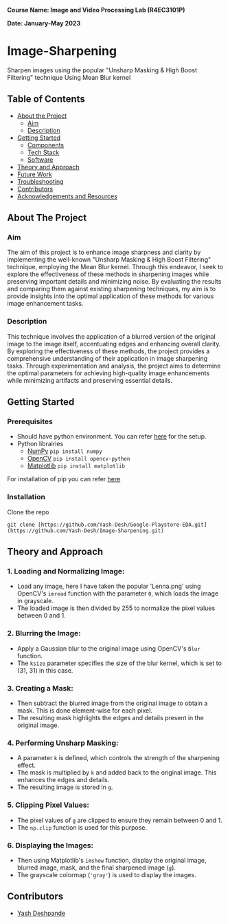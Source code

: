 **Course Name: Image and Video Processing Lab (R4EC3101P)**

**Date: January-May 2023**


# Image-Sharpening
Sharpen images using the popular "Unsharp Masking &amp; High Boost Filtering" technique Using Mean Blur kernel

## Table of Contents

- [About the Project](#about-the-project)
    - [Aim](#aim)
    - [Description](#description)
- [Getting Started](#getting-started)
    - [Components](#components)
    - [Tech Stack](#tech-stack)
    - [Software](#software)
- [Theory and Approach](#theory-and-approach)
- [Future Work](#future-work)
- [Troubleshooting](#troubleshooting)
- [Contributors](#contributors)
- [Acknowledgements and Resources](#acknowledgements-and-resources)

## About The Project

### Aim

The aim of this project is to enhance image sharpness and clarity by implementing the well-known "Unsharp Masking & High Boost Filtering" technique, employing the Mean Blur kernel. Through this endeavor, I seek to explore the effectiveness of these methods in sharpening images while preserving important details and minimizing noise. By evaluating the results and comparing them against existing sharpening techniques, my aim is to provide insights into the optimal application of these methods for various image enhancement tasks.

### Description
This technique involves the application of a blurred version of the original image to the image itself, accentuating edges and enhancing overall clarity. By exploring the effectiveness of these methods, the project provides a comprehensive understanding of their application in image sharpening tasks. Through experimentation and analysis, the project aims to determine the optimal parameters for achieving high-quality image enhancements while minimizing artifacts and preserving essential details.


## Getting Started

### Prerequisites

- Should have python environment. You can refer [here](https://www.tutorialspoint.com/python/python_environment.htm) for the setup.
- Python librairies
    - [NumPy](https://numpy.org/install/) `pip install numpy`
    - [OpenCV](https://opencv.org/get-started/) `pip install opencv-python`
    - [Matplotlib](https://matplotlib.org/stable/users/installing/index.html) `pip install matplotlib`

For installation of pip you can refer [here](https://www.geeksforgeeks.org/how-to-install-pip-on-windows/)


### Installation

Clone the repo
    
    
    git clone [https://github.com/Yash-Desh/Google-Playstore-EDA.git](https://github.com/Yash-Desh/Image-Sharpening.git)

## Theory and Approach

### 1. Loading and Normalizing Image:
- Load any image, here I have taken the popular 'Lenna.png' using OpenCV's `imread` function with the parameter `0`, which loads the image in grayscale.
- The loaded image is then divided by 255 to normalize the pixel values between 0 and 1.

### 2. Blurring the Image:
- Apply a Gaussian blur to the original image using OpenCV's `Blur` function.
- The `ksize` parameter specifies the size of the blur kernel, which is set to (31, 31) in this case.

### 3. Creating a Mask:
- Then subtract the blurred image from the original image to obtain a mask. This is done element-wise for each pixel.
- The resulting mask highlights the edges and details present in the original image.

### 4. Performing Unsharp Masking:
- A parameter `k` is defined, which controls the strength of the sharpening effect.
- The mask is multiplied by `k` and added back to the original image. This enhances the edges and details.
- The resulting image is stored in `g`.

### 5. Clipping Pixel Values:
- The pixel values of `g` are clipped to ensure they remain between 0 and 1.
- The `np.clip` function is used for this purpose.

### 6. Displaying the Images:
- Then using Matplotlib's `imshow` function, display the original image, blurred image, mask, and the final sharpened image (`g`).
- The grayscale colormap (`'gray'`) is used to display the images.



## Contributors

- [Yash Deshpande](https://github.com/yashLM705)

